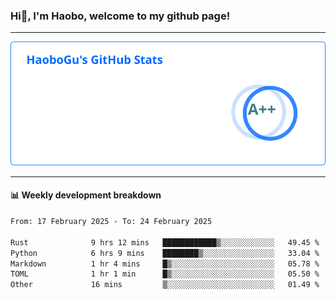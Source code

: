 <!--<h2 align="center"> Hi👋, I'm Haobo, welcome to my github page! </h2>-->
### Hi👋, I'm Haobo, welcome to my github page!
-------

<img href="https://github.com/HaoboGu" src="assets/stats.svg" alt="github stats" /> 

-------

#### 📊 **Weekly development breakdown**
<!--START_SECTION:waka-->

```txt
From: 17 February 2025 - To: 24 February 2025

Rust              9 hrs 12 mins   ████████████▒░░░░░░░░░░░░   49.45 %
Python            6 hrs 9 mins    ████████▒░░░░░░░░░░░░░░░░   33.04 %
Markdown          1 hr 4 mins     █▒░░░░░░░░░░░░░░░░░░░░░░░   05.78 %
TOML              1 hr 1 min      █▒░░░░░░░░░░░░░░░░░░░░░░░   05.50 %
Other             16 mins         ▒░░░░░░░░░░░░░░░░░░░░░░░░   01.49 %
```

<!--END_SECTION:waka-->
<!--
backup url: https://github-readme-status-dusky-ten.vercel.app/api?username=HaoboGu&count_private=true&show_icons=true&theme=transparent&border_color=2f80ed
-->
<!--
**HaoboGu/HaoboGu** is a ✨ _special_ ✨ repository because its `README.md` (this file) appears on your GitHub profile.

Here are some ideas to get you started:

- 🔭 I’m currently working on AI-assisted programming tools
- 🌱 I’m currently learning ...
- 👯 I’m looking to collaborate on ...
- 🤔 I’m looking for help with ...
- 💬 Ask me about ...
- 📫 How to reach me: ...
- 😄 Pronouns: ...
- ⚡ Fun fact: ...
-->
